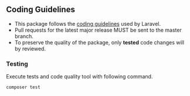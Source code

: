 ## Coding Guidelines

* This package follows the [coding guidelines](https://github.com/laravel/framework/blob/master/CONTRIBUTING.md#coding-guidelines) used by Laravel.
* Pull requests for the latest major release MUST be sent to the master branch.
* To preserve the quality of the package, only **tested** code changes will by reviewed.

### Testing

Execute tests and code quality tool with following command.
``` bash
composer test
```
